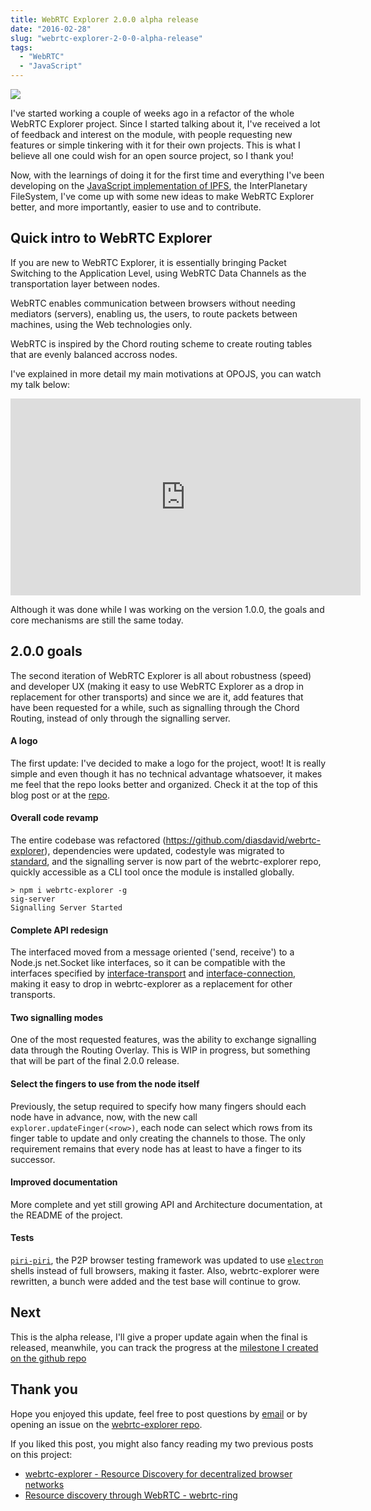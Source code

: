 ```yaml
---
title: WebRTC Explorer 2.0.0 alpha release
date: "2016-02-28"
slug: "webrtc-explorer-2-0-0-alpha-release"
tags:
  - "WebRTC"
  - "JavaScript"
---
```


![](https://github.com/diasdavid/webrtc-explorer/raw/master/graphs/webrtc-explorer-logo-small.png)

I've started working a couple of weeks ago in a refactor of the whole WebRTC Explorer project. Since I started talking about it, I've received a lot of feedback and interest on the module, with people requesting new features or simple tinkering with it for their own projects. This is what I believe all one could wish for an open source project, so I thank you!

Now, with the learnings of doing it for the first time and everything I've been developing on the [JavaScript implementation of IPFS](https://github.com/ipfs/js-ipfs), the InterPlanetary FileSystem, I've come up with some new ideas to make WebRTC Explorer better, and more importantly, easier to use and to contribute.

## Quick intro to WebRTC Explorer

If you are new to WebRTC Explorer, it is essentially bringing Packet Switching to the Application Level, using WebRTC Data Channels as the transportation layer between nodes.

WebRTC enables communication between browsers without needing mediators (servers), enabling us, the users, to route packets between machines, using the Web technologies only.

WebRTC is inspired by the Chord routing scheme to create routing tables that are evenly balanced accross nodes.

I've explained in more detail my main motivations at OPOJS, you can watch my talk below:

<iframe width="560" height="315" src="https://www.youtube.com/embed/fNQGGGE__zI" frameborder="0" allowfullscreen></iframe>

Although it was done while I was working on the version 1.0.0, the goals and core mechanisms are still the same today.

## 2.0.0 goals

The second iteration of WebRTC Explorer is all about robustness (speed) and developer UX (making it easy to use WebRTC Explorer as a drop in replacement for other transports) and since we are it, add features that have been requested for a while, such as signalling through the Chord Routing, instead of only through the signalling server.

#### A logo

The first update: I've decided to make a logo for the project, woot! It is really simple and even though it has no technical advantage whatsoever, it makes me feel that the repo looks better and organized. Check it at the top of this blog post or at the [repo](https://github.com/diasdavid/webrtc-explorer).

#### Overall code revamp

The entire codebase was refactored (https://github.com/diasdavid/webrtc-explorer), dependencies were updated, codestyle was migrated to [standard](http://npmjs.org/standard), and the signalling server is now part of the webrtc-explorer repo, quickly accessible as a CLI tool once the module is installed globally.

```
> npm i webrtc-explorer -g
sig-server
Signalling Server Started
```

#### Complete API redesign

The interfaced moved from a message oriented ('send, receive') to a Node.js net.Socket like interfaces, so it can be compatible with the interfaces specified by [interface-transport](https://github.com/diasdavid/interface-transport) and [interface-connection](https://github.com/diasdavid/interface-connection), making it easy to drop in webrtc-explorer as a replacement for other transports.

#### Two signalling modes

One of the most requested features, was the ability to exchange signalling data through the Routing Overlay. This is WIP in progress, but something that will be part of the final 2.0.0 release.

#### Select the fingers to use from the node itself

Previously, the setup required to specify how many fingers should each node have in advance, now, with the new call `explorer.updateFinger(<row>)`, each node can select which rows from its finger table to update and only creating the channels to those. The only requirement remains that every node has at least to have a finger to its successor.

#### Improved documentation

More complete and yet still growing API and Architecture documentation, at the README of the project.

#### Tests

[`piri-piri`](https://github.com/diasdavid/piri-piri), the P2P browser testing framework was updated to use [`electron`](http://electron.atom.io/) shells instead of full browsers, making it faster. Also, webrtc-explorer were rewritten, a bunch were added and the test base will continue to grow.

## Next

This is the alpha release, I'll give a proper update again when the final is released, meanwhile, you can track the progress at the [milestone I created on the github repo](https://github.com/diasdavid/webrtc-explorer/milestones/2.0.0)

## Thank you

Hope you enjoyed this update, feel free to post questions by [email](mailto:mail@daviddias.me) or by opening an issue on the [webrtc-explorer repo](https://github.com/diasdavid/webrtc-explorer).

If you liked this post, you might also fancy reading my two previous posts on this project:

- [webrtc-explorer - Resource Discovery for decentralized browser networks](http://blog.daviddias.me/2015/03/22/enter-webrtc-explorer)
- [Resource discovery through WebRTC - webrtc-ring](http://blog.daviddias.me/2014/12/20/webrtc-ring)

